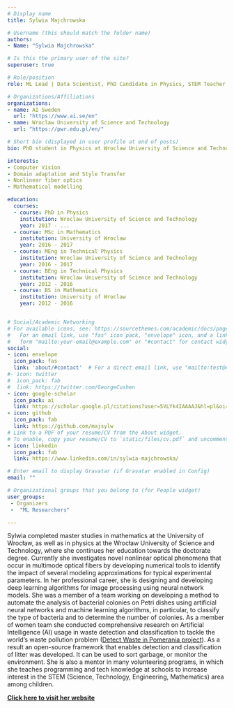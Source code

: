 ```yaml
---
# Display name
title: Sylwia Majchrowska

# Username (this should match the folder name)
authors:
- Name: "Sylwia Majchrowska"

# Is this the primary user of the site?
superuser: true

# Role/position
role: ML Lead | Data Scientist, PhD Candidate in Physics, STEM Teacher

# Organizations/Affiliations
organizations:
- name: AI Sweden
  url: "https://www.ai.se/en"
- name: Wroclaw University of Science and Technology
  url: "https://pwr.edu.pl/en/"

# Short bio (displayed in user profile at end of posts)
bio: PhD student in Physics at Wroclaw University of Science and Technology, and Data Scientist in Eye for AI - a Graduate Program for Future Leaders in AI. She is a big fan of Python, eager to learn more about data science and machine learning.

interests:
- Computer Vision
- Domain adaptation and Style Transfer
- Nonlinear fiber optics
- Mathematical modelling

education:
  courses:
  - course: PhD in Physics
    institution: Wroclaw University of Science and Technology
    year: 2017 - ...
  - course: MSc in Mathematics
    institution: University of Wroclaw
    year: 2016 - 2017
  - course: MEng in Technical Physics
    institution: Wroclaw University of Science and Technology
    year: 2016 - 2017
  - course: BEng in Technical Physics
    institution: Wroclaw University of Science and Technology
    year: 2012 - 2016
  - course: BS in Mathematics
    institution: University of Wroclaw
    year: 2012 - 2016


# Social/Academic Networking
# For available icons, see: https://sourcethemes.com/academic/docs/page-builder/#icons
#   For an email link, use "fas" icon pack, "envelope" icon, and a link in the
#   form "mailto:your-email@example.com" or "#contact" for contact widget.
social:
- icon: envelope
  icon_pack: fas
  link: 'about/#contact'  # For a direct email link, use "mailto:test@example.org".
#- icon: twitter
#  icon_pack: fab
#  link: https://twitter.com/GeorgeCushen
- icon: google-scholar
  icon_pack: ai
  link: https://scholar.google.pl/citations?user=5VLYk4IAAAAJ&hl=pl&oi=ao
- icon: github
  icon_pack: fab
  link: https://github.com/majsylw
# Link to a PDF of your resume/CV from the About widget.
# To enable, copy your resume/CV to `static/files/cv.pdf` and uncomment the lines below.
- icon: linkedin
  icon_pack: fab
  link: https://www.linkedin.com/in/sylwia-majchrowska/

# Enter email to display Gravatar (if Gravatar enabled in Config)
email: ""

# Organizational groups that you belong to (for People widget)
user_groups:
 - Organizers
 -  "ML Researchers"

---
```


Sylwia completed master studies in mathematics at the University of Wrocław, as well as in physics at the Wrocław University of Science and Technology, where she continues her education towards the doctorate degree. Currently she investigates novel nonlinear optical phenomena that occur in multimode optical fibers by developing numerical tools to identify the impact of several modeling approximations for typical experimental parameters. 
In her professional career, she is designing and developing deep learning algorithms for image processing using neural network models. She was a member of a team working on developing a method to automate the analysis of bacterial colonies on Petri dishes using artificial neural networks and machine learning algorithms, in particular, to classify the type of bacteria and to determine the number of colonies.
As a member of women team she conducted comprehensive research on Artificial Intelligence (AI) usage in waste detection and classification to tackle the world’s waste pollution problem ([Detect Waste in Pomerania project](https://detectwaste.ml/)). As a result an open-source framework that enables detection and classification of litter was developed. It can be used to sort garbage, or monitor the environment.
She is also a mentor in many volunteering programs, in which she teaches programming and tech knowledge at schools to increase interest in the STEM (Science, Technology, Engineering, Mathematics) area among children.

[**Click here to visit her website**](https://majsylw.netlify.app/)
